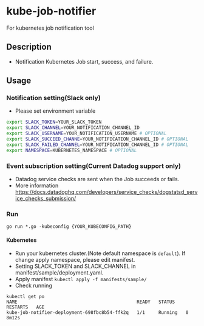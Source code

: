 # kube-job-notifier
For kubernetes job notification tool 

## Description
- Notification Kubernetes Job start, success, and failure.

## Usage

### Notification setting(Slack only)
- Please set environment variable
```bash
export SLACK_TOKEN=YOUR_SLACK_TOKEN
export SLACK_CHANNEL=YOUR_NOTIFICATION_CHANNEL_ID
export SLACK_USERNAME=YOUR_NOTIFICATION_USERNAME # OPTIONAL
export SLACK_SUCCEED_CHANNE=YOUR_NOTIFICATION_CHANNEL_ID # OPTIONAL
export SLACK_FAILED_CHANNEL=YOUR_NOTIFICATION_CHANNEL_ID # OPTIONAL
export NAMESPACE=KUBERNETES_NAMESPACE # OPTIONAL
```

### Event subscription setting(Current Datadog support only)
- Datadog service checks are sent when the Job succeeds or fails.
- More information https://docs.datadoghq.com/developers/service_checks/dogstatsd_service_checks_submission/

### Run
`go run *.go -kubeconfig {YOUR_KUBECONFIG_PATH}`
 
#### Kubernetes
- Run your kubernetes cluster.(Note default namespace is `default`). If change apply namespace, please edit manifest.
- Setting SLACK_TOKEN and SLACK_CHANNEL in manifest/sample/deployment.yaml.
- Apply manifest
`kubectl apply -f manifests/sample/`
- Check running
```
kubectl get po
NAME                                            READY   STATUS    RESTARTS   AGE
kube-job-notifier-deployment-698fbc8b54-ffk2q   1/1     Running   0          8m12s
```

